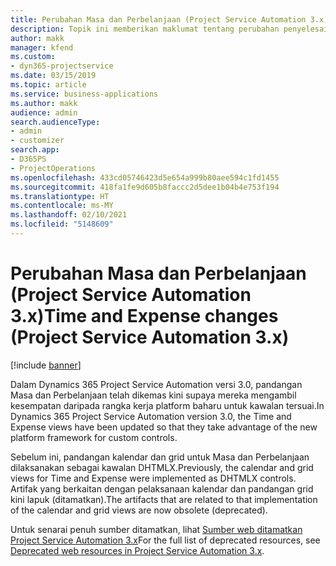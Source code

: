 ```yaml
---
title: Perubahan Masa dan Perbelanjaan (Project Service Automation 3.x)
description: Topik ini memberikan maklumat tentang perubahan penyelesaian untuk Masa dan Perbelanjaan.
author: makk
manager: kfend
ms.custom:
- dyn365-projectservice
ms.date: 03/15/2019
ms.topic: article
ms.service: business-applications
ms.author: makk
audience: admin
search.audienceType:
- admin
- customizer
search.app:
- D365PS
- ProjectOperations
ms.openlocfilehash: 433cd05746423d5e654a999b80aee594c1fd1455
ms.sourcegitcommit: 418fa1fe9d605b8faccc2d5dee1b04b4e753f194
ms.translationtype: HT
ms.contentlocale: ms-MY
ms.lasthandoff: 02/10/2021
ms.locfileid: "5148609"
---
```

# <a name="time-and-expense-changes-project-service-automation-3x"></a><span data-ttu-id="bf7fa-103">Perubahan Masa dan Perbelanjaan (Project Service Automation 3.x)</span><span class="sxs-lookup"><span data-stu-id="bf7fa-103">Time and Expense changes (Project Service Automation 3.x)</span></span>

[!include [banner](../../includes/psa-now-project-operations.md)]

<span data-ttu-id="bf7fa-104">Dalam Dynamics 365 Project Service Automation versi 3.0, pandangan Masa dan Perbelanjaan telah dikemas kini supaya mereka mengambil kesempatan daripada rangka kerja platform baharu untuk kawalan tersuai.</span><span class="sxs-lookup"><span data-stu-id="bf7fa-104">In Dynamics 365 Project Service Automation version 3.0, the Time and Expense views have been updated so that they take advantage of the new platform framework for custom controls.</span></span>

<span data-ttu-id="bf7fa-105">Sebelum ini, pandangan kalendar dan grid untuk Masa dan Perbelanjaan dilaksanakan sebagai kawalan DHTMLX.</span><span class="sxs-lookup"><span data-stu-id="bf7fa-105">Previously, the calendar and grid views for Time and Expense were implemented as DHTMLX controls.</span></span> <span data-ttu-id="bf7fa-106">Artifak yang berkaitan dengan pelaksanaan kalendar dan pandangan grid kini lapuk (ditamatkan).</span><span class="sxs-lookup"><span data-stu-id="bf7fa-106">The artifacts that are related to that implementation of the calendar and grid views are now obsolete (deprecated).</span></span>

<span data-ttu-id="bf7fa-107">Untuk senarai penuh sumber ditamatkan, lihat [Sumber web ditamatkan Project Service Automation 3.x](web-resources-deprecated-v3.x.md)</span><span class="sxs-lookup"><span data-stu-id="bf7fa-107">For the full list of deprecated resources, see [Deprecated web resources in Project Service Automation 3.x](web-resources-deprecated-v3.x.md).</span></span>
